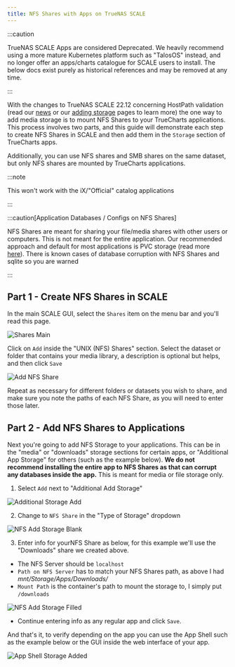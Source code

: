 ```yaml
---
title: NFS Shares with Apps on TrueNAS SCALE
---
```


:::caution

TrueNAS SCALE Apps are considered Deprecated. We heavily recommend using a more mature Kubernetes platform such as "TalosOS" instead, and no longer offer an apps/charts catalogue for SCALE users to install. The below docs exist purely as historical references and may be removed at any time.

:::

With the changes to TrueNAS SCALE 22.12 concerning HostPath validation (read our [news](/news/hostpath-validation) or our [adding storage](/deprecated/scale/guides/add-storage) pages to learn more) the one way to add media storage is to mount NFS Shares to your TrueCharts applications. This process involves two parts, and this guide will demonstrate each step to create NFS Shares in SCALE and then add them in the `Storage` section of TrueCharts apps.

Additionally, you can use NFS shares and SMB shares on the same dataset, but only NFS shares are mounted by TrueCharts applications.

:::note

This won't work with the iX/"Official" catalog applications

:::

:::caution[Application Databases / Configs on NFS Shares]

NFS Shares are meant for sharing your file/media shares with other users or computers. This is not meant for the entire application. Our recommended approach and default for most applications is PVC storage (read more [here](/general/faq#why-pvc-is-recommended-over-hostpath)). There is known cases of database corruption with NFS Shares and sqlite so you are warned

:::

## Part 1 - Create NFS Shares in SCALE

In the main SCALE GUI, select the `Shares` item on the menu bar and you'll read this page.

![Shares Main](./img/Sharesmain.png)

Click on `Add` inside the "UNIX (NFS) Shares" section. Select the dataset or folder that contains your media library, a description is optional but helps, and then click `Save`

![Add NFS Share](./img/AddNFSShare.png)

Repeat as necessary for different folders or datasets you wish to share, and make sure you note the paths of each NFS Share, as you will need to enter those later.

## Part 2 - Add NFS Shares to Applications

Next you're going to add NFS Storage to your applications. This can be in the "media" or "downloads" storage sections for certain apps, or "Additional App Storage" for others (such as the example below). **We do not recommend installing the entire app to NFS Shares as that can corrupt any databases inside the app.** This is meant for media or file storage only.

1. Select `Add` next to "Additional Add Storage"

![Additional Storage Add](./img/BlankAddAppStorage.png)

2. Change to `NFS Share` in the "Type of Storage" dropdown

![NFS Add Storage Blank](./img/NFSAddAppStorageBlank.png)

3. Enter info for yourNFS Share as below, for this example we'll use the "Downloads" share we created above.

- The NFS Server should be `localhost`
- `Path on NFS Server` has to match your NFS Shares path, as above I had _mnt/Storage/Apps/Downloads/_
- `Mount Path` is the container's path to mount the storage to, I simply put `/downloads`

![NFS Add Storage Filled](./img/NFSAddAppStorageFilled.png)

- Continue entering info as any regular app and click `Save`.

And that's it, to verify depending on the app you can use the App Shell such as the example below or the GUI inside the web interface of your app.

![App Shell Storage Added](./img/AppShellStorageAdded.png)
